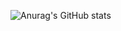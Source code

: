 

![Anurag's GitHub stats](https://github-readme-stats.vercel.app/api?username=jiva-z&show_icons=true&theme=radical)
